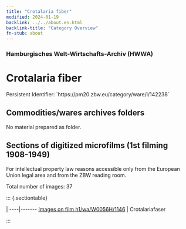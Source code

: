 ```yaml
---
title: "Crotalaria fiber"
modified: 2024-01-19
backlink: ../../about.en.html
backlink-title: "Category Overview"
fn-stub: about
---
```


### Hamburgisches Welt-Wirtschafts-Archiv (HWWA)

# Crotalaria fiber

<div class="hint">Persistent Identifier: `https://pm20.zbw.eu/category/ware/i/142238`</div>







## Commodities/wares archives folders





No material prepared as folder.



<a id="filmsections" />

## Sections of digitized microfilms (1st filming 1908-1949)

<p>For intellectual property law reasons accessible only from the European Union legal area and from the ZBW reading room.</p>



<p>Total number of images: 37</p>




::: {.sectiontable}

 | 
----|-------
<a class="btn" href="https://pm20.zbw.eu/film/h1/wa/W0056H/1146" rel="nofollow">Images on film h1/wa/W0056H/1146</a> | Crotalariafaser


:::
















